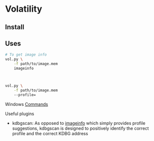 
# Volatility

## Install

## Uses

``` bash
# To get image info
vol.py \
	-f path/to/image.mem
	imageinfo



vol.py \
	-f path/to/image.mem
	--profile=
```

Windows [Commands](https://github.com/volatilityfoundation/volatility/wiki/Command-Reference)

Useful plugins

- kdbgscan: As opposed to [imageinfo](https://github.com/volatilityfoundation/volatility/wiki/Command-Reference#imageinfo) which simply provides profile suggestions, kdbgscan is designed to positively identify the correct profile and the correct KDBG address
